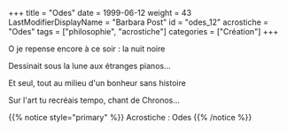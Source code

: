 +++
title = "Odes"
date = 1999-06-12
weight = 43
LastModifierDisplayName = "Barbara Post"
id = "odes_12"
acrostiche = "Odes"
tags = ["philosophie", "acrostiche"]
categories = ["Création"]
+++

O je repense encore à ce soir : la nuit noire

Dessinait sous la lune aux étranges pianos...

Et seul, tout au milieu d'un bonheur sans histoire

Sur l'art tu recréais tempo, chant de Chronos...

{{% notice style="primary" %}}
Acrostiche : Odes
{{% /notice %}}
